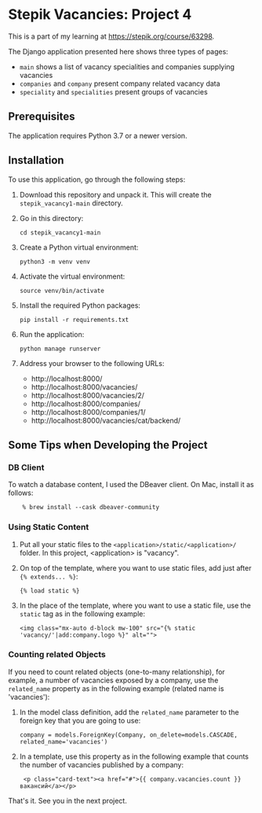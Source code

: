 # Stepik Vacancies: Project 4

This is a part of my learning at https://stepik.org/course/63298.

The Django application presented here shows three types of pages:

- ``main`` shows a list of vacancy specialities and companies supplying vacancies
- ``companies`` and ``company`` present company related vacancy data
-  ``speciality`` and ``specialities`` present groups of vacancies

## Prerequisites

The application requires Python 3.7 or a newer version.

## Installation

To use this application, go through the following steps:

1. Download this repository and unpack it. This will create the ``stepik_vacancy1-main`` directory.
0. Go in this directory:

    ```bazaar
    cd stepik_vacancy1-main
    ```

0. Create a Python virtual environment:

    ```bazaar
    python3 -m venv venv
    ```
   
0. Activate the virtual environment:

    ```bazaar
    source venv/bin/activate
    ```
   
0. Install the required Python packages:

    ```bazaar
    pip install -r requirements.txt
    ```
   
0. Run the application:

    ```bazaar
    python manage runserver
    ```
   
0. Address your browser to the following URLs:

    -   http://localhost:8000/
    -   http://localhost:8000/vacancies/
    -   http://localhost:8000/vacancies/2/
    -   http://localhost:8000/companies/
    -   http://localhost:8000/companies/1/
    -   http://localhost:8000/vacancies/cat/backend/
 
## Some Tips when Developing the Project

### DB Client

To watch a database content, I used the DBeaver client. On Mac, install it as follows:

```
    % brew install --cask dbeaver-community
```

### Using Static Content

1. Put all your static files to the ``<application>/static/<application>/`` folder. In this project, \<application\>
   is "vacancy".
1. On top of the template, where you want to use static files, add just after ``{% extends... %}``:

   ```bazaar
   {% load static %}
   ```

1. In the place of the template, where you want to use a static file, use the ``static`` tag as in the following
   example:

   ```bazaar   
   <img class="mx-auto d-block mw-100" src="{% static 'vacancy/'|add:company.logo %}" alt="">
   ```
   
### Counting related Objects

If you need to count related objects (one-to-many relationship), for example, a number of vacancies exposed
by a company, use the ``related_name`` property as in the following example (related name is 'vacancies'):

1. In the model class definition, add the ``related_name`` parameter to the foreign key that you are going to use:

   ```bazaar   
   company = models.ForeignKey(Company, on_delete=models.CASCADE, related_name='vacancies')
   ```
   
1. In a template, use this property as in the following example that counts the number of vacancies published by a company:
 
    ```bazaar
     <p class="card-text"><a href="#">{{ company.vacancies.count }} вакансий</a></p>
    ```

That's it. See you in the next project.

